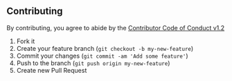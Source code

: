## Contributing

By contributing, you agree to abide by the [Contributor Code of Conduct v1.2](http://contributor-covenant.org/version/1/2/0/)

1. Fork it
2. Create your feature branch (`git checkout -b my-new-feature`)
3. Commit your changes (`git commit -am 'Add some feature'`)
4. Push to the branch (`git push origin my-new-feature`)
5. Create new Pull Request
